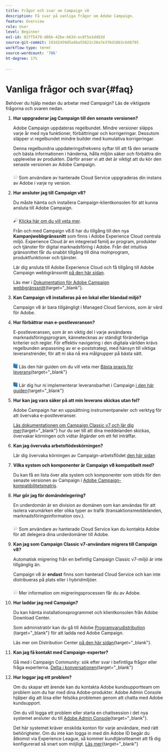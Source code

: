 ```yaml
---
title: Frågor och svar om Campaign v8
description: Få svar på vanliga frågor om Adobe Campaign.
feature: Overview
role: User
level: Beginner
exl-id: 027f5478-d86b-42be-b63d-ec8f5e1dd83d
source-git-commit: 193d2459d5a4ba55822c20a7e376d18b3c6d8795
workflow-type: tm+mt
source-wordcount: '706'
ht-degree: 17%

---
```


# Vanliga frågor och svar{#faq}

Behöver du hjälp medan du arbetar med Campaign? Läs de viktigaste frågorna och svaren nedan.

1. **Hur uppgraderar jag Campaign till den senaste versionen?**

   Adobe Campaign uppdateras regelbundet. Mindre versioner släpps varje år med nya funktioner, förbättringar och korrigeringar. Dessutom släpper vi regelbundet mindre builder med kumulativa korrigeringar.

   Denna regelbundna uppdateringsfrekvens syftar till att få den senaste och bästa informationen i händerna, hålla miljön säker och förbättra din upplevelse av produkten. Därför anser vi att det är viktigt att du kör den senaste versionen av Adobe Campaign.

   ![](../assets/do-not-localize/speech.png)  Som användare av hanterade Cloud Service uppgraderas din instans av Adobe i varje ny version.

1. **Hur ansluter jag till Campaign v8?**

   Du måste hämta och installera Campaign-klientkonsolen för att kunna ansluta till Adobe Campaign.

   ![](../assets/do-not-localize/glass.png) [Klicka här om du vill veta mer](connect.md).

   Från och med Campaign v8.6 har du tillgång till den nya **Kampanjwebbgränssnitt** som finns i Adobe Experience Cloud centrala miljö. Experience Cloud är en integrerad familj av program, produkter och tjänster för digital marknadsföring i Adobe. Från det intuitiva gränssnittet får du snabbt tillgång till dina molnprogram, produktfunktioner och tjänster.

   Lär dig ansluta till Adobe Experience Cloud och få tillgång till Adobe Campaign webbgränssnitt [på den här sidan](campaign-ui.md#ac-web-ui).

   Läs mer i [Dokumentation för Adobe Campaign webbgränssnitt](https://experienceleague.adobe.com/en/docs/campaign-web/v8/campaign-web-home){target="_blank"}.
1. **Kan Campaign v8 installeras på en lokal eller blandad miljö?**

   Campaign v8 är bara tillgängligt i Managed Cloud Services, som är värd för Adobe.

1. **Hur förbättrar man e-postleveransen?**

   E-postleveransen, som är en viktig del i varje avsändares marknadsföringsprogram, kännetecknas av ständigt föränderliga kriterier och regler. För effektiv navigering i den digitala världen krävs regelbunden anpassning av er e-poststrategi, med hänsyn till viktiga leveranstrender, för att ni ska nå era målgrupper på bästa sätt.

   ![](../assets/do-not-localize/book.png) Läs den här guiden om du vill veta mer [Bästa praxis för leverans](https://experienceleague.adobe.com/docs/deliverability-learn/deliverability-best-practice-guide/introduction.html?lang=sv){target="_blank"}

   ![](../assets/do-not-localize/book.png) Lär dig hur ni implementerar leveransbarhet i Campaign [i den här guiden](https://experienceleague.adobe.com/docs/deliverability-learn/deliverability-best-practice-guide/additional-resources/general-resources.html){target="_blank"}

1. **Hur kan jag vara säker på att min leverans skickas utan fel?**

   Adobe Campaign har en uppsättning instrumentpaneler och verktyg för att övervaka e-postleveranser.

   [Läs dokumentationen om Campaign Classic v7 och lär dig mer](https://experienceleague.adobe.com/docs/campaign-classic/using/sending-messages/monitoring-deliveries/about-delivery-monitoring.html){target="_blank"} hur du ser till att dina meddelanden skickas, övervakar körningen och vidtar åtgärder om ett fel inträffar.

1. **Kan jag övervaka arbetsflödeskörningen?**

   Lär dig övervaka körningen av Campaign-arbetsflödet [den här sidan](https://experienceleague.adobe.com/docs/campaign/automation/workflows/executing-a-workflow/start-a-workflow.html)

1. **Vilka system och komponenter är Campaign v8 kompatibelt med?**

   Du kan få en lista över alla system och komponenter som stöds för den senaste versionen av Campaign i [Adobe Campaign-kompatibilitetsmatris](compatibility-matrix.md).

1. **Hur gör jag för domändelegering?**

   En underdomän är en division av domänen som kan användas för att isolera varumärken eller olika typer av trafik (transaktionsmeddelanden, marknadsföringsinformation osv.).

   ![](../assets/do-not-localize/speech.png) Som användare av hanterade Cloud Service kan du kontakta Adobe för att delegera dina underdomäner till Adobe.

1. **Kan jag som Campaign Classic v7-användare migrera till Campaign v8?**

   Automatisk migrering från en befintlig Campaign Classic v7-miljö är inte tillgänglig än.

   Campaign v8 är **endast** finns som hanterad Cloud Service och kan inte distribueras på plats eller i hybridmiljöer.

   ![](../assets/do-not-localize/speech.png) Mer information om migreringsprocessen får du av Adobe.

1. **Hur laddar jag ned Campaign?**

   Du kan hämta installationsprogrammet och klientkonsolen från Adobe Download Center.

   Som administratör kan du gå till Adobe [Programvarudistribution](https://experience.adobe.com/#/downloads/content/software-distribution/en/campaign.html) {target="_blank"} för att ladda ned Adobe Campaign.

   Läs mer om Distribution Center [på den här sidan](https://experienceleague.adobe.com/docs/experience-cloud/software-distribution/home.html){target="_blank"}.

1. **Kan jag få kontakt med Campaign-experter?**

   Gå med i Campaign Community: sök efter svar i befintliga frågor eller fråga experterna. [Delta i konversationen](https://experienceleaguecommunities.adobe.com/t5/adobe-campaign-classic/ct-p/adobe-campaign-classic-community){target="_blank"}


1. **Hur loggar jag ett problem?**

   Om du skapar ett ärende kan du kontakta Adobe kundsupportteam om problem som du har med dina Adobe-produkter. Adobe Admin Console hjälper dig att lösa eller felsöka problemen genom att chatta med Adobe kundsupport.

   Om du vill logga ett problem eller starta en chattsession i det nya systemet ansluter du till [Adobe Admin Console](https://adminConsole.adobe.com/overview){target="_blank"}.

   Det här systemet kräver enskilda konton för varje användare, med rätt behörigheter. Om du inte kan logga in med din Adobe ID begär du åtkomst via Experience League, så kommer kundtjänstteamet att få dig konfigurerad så snart som möjligt. [Läs mer](https://helpx.adobe.com/se/enterprise/admin-guide.html/enterprise/using/support-for-experience-cloud.ug.html){target="_blank"}
